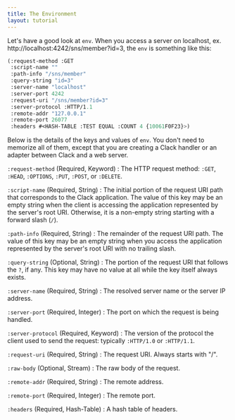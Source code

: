 ```yaml
---
title: The Environment
layout: tutorial
---
```


Let's have a good look at `env`. When you access a server on localhost,
ex. http://localhost:4242/sns/member?id=3, the `env` is something like this:

~~~lisp
(:request-method :GET
 :script-name ""
 :path-info "/sns/member"
 :query-string "id=3"
 :server-name "localhost"
 :server-port 4242
 :request-uri "/sns/member?id=3"
 :server-protocol :HTTP/1.1
 :remote-addr "127.0.0.1"
 :remote-port 26077
 :headers #<HASH-TABLE :TEST EQUAL :COUNT 4 {10061F0F23}>)
~~~

Below is the details of the keys and values of `env`. You don't need to memorize
all of them, except that you are creating a Clack handler or an adapter between
Clack and a web server.

`:request-method` (Required, Keyword)
: The HTTP request method: `:GET`, `:HEAD`, `:OPTIONS`, `:PUT`, `:POST`, or
  `:DELETE`.

`:script-name` (Required, String)
: The initial portion of the request URI path that corresponds to the Clack
  application. The value of this key may be an empty string when the client is
  accessing the application represented by the server's root URI. Otherwise, it
  is a non-empty string starting with a forward slash (`/`).

`:path-info` (Required, String)
: The remainder of the request URI path. The value of this key may be an empty
  string when you access the application represented by the server's root URI
  with no trailing slash.

`:query-string` (Optional, String)
: The portion of the request URI that follows the `?`, if any. This key may
  have no value at all while the key itself always exists.

`:server-name` (Required, String)
: The resolved server name or the server IP address.

`:server-port` (Required, Integer)
: The port on which the request is being handled.

`:server-protocol` (Required, Keyword)
: The version of the protocol the client used to send the request: typically
  `:HTTP/1.0` or `:HTTP/1.1`.

`:request-uri` (Required, String)
: The request URI. Always starts with &quot;/&quot;.

`:raw-body` (Optional, Stream)
: The raw body of the request.

`:remote-addr` (Required, String)
: The remote address.

`:remote-port` (Required, Integer)
: The remote port.

`:headers` (Required, Hash-Table)
: A hash table of headers.
